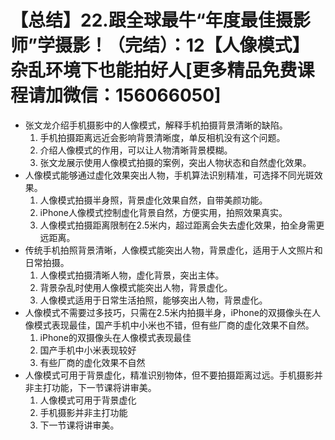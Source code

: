 # 【总结】22.跟全球最牛“年度最佳摄影师”学摄影！（完结）：12【人像模式】杂乱环境下也能拍好人[更多精品免费课程请加微信：156066050]

-   张文龙介绍手机摄影中的人像模式，解释手机拍摄背景清晰的缺陷。
    1.  手机拍摄距离远近会影响背景清晰度，单反相机没有这个问题。
    2.  介绍人像模式的作用，可以让人物清晰背景模糊。
    3.  张文龙展示使用人像模式拍摄的案例，突出人物状态和自然虚化效果。
-   人像模式能够通过虚化效果突出人物，手机算法识别精准，可选择不同光斑效果。
    1.  人像模式拍摄半身照，背景虚化效果自然，自带美颜功能。
    2.  iPhone人像模式控制虚化背景自然，方便实用，拍照效果真实。
    3.  人像模式拍摄距离限制在2.5米内，超过距离会失去虚化效果，拍全身需更远距离。
-   传统手机拍照背景清晰，人像模式能突出人物，背景虚化，适用于人文照片和日常拍摄。
    1.  人像模式拍摄清晰人物，虚化背景，突出主体。
    2.  背景杂乱时使用人像模式能突出人物，背景虚化。
    3.  人像模式适用于日常生活拍照，能够突出人物，背景虚化。
-   人像模式不需要过多技巧，只需在2.5米内拍摄半身，iPhone的双摄像头在人像模式表现最佳，国产手机中小米也不错，但有些厂商的虚化效果不自然。
    1.  iPhone的双摄像头在人像模式表现最佳
    2.  国产手机中小米表现较好
    3.  有些厂商的虚化效果不自然
-   人像模式可用于背景虚化，精准识别物体，但不要拍摄距离过远。手机摄影并非主打功能，下一节课将讲审美。
    1.  人像模式可用于背景虚化
    2.  手机摄影并非主打功能
    3.  下一节课将讲审美。